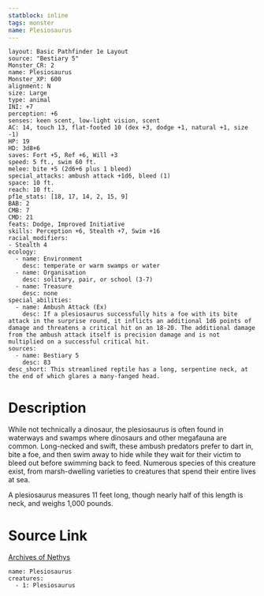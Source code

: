 ```yaml
---
statblock: inline
tags: monster
name: Plesiosaurus
---
```

```statblock
layout: Basic Pathfinder 1e Layout
source: "Bestiary 5"
Monster_CR: 2
name: Plesiosaurus
Monster_XP: 600
alignment: N
size: Large
type: animal
INI: +7
perception: +6
senses: keen scent, low-light vision, scent
AC: 14, touch 13, flat-footed 10 (dex +3, dodge +1, natural +1, size -1)
HP: 19
HD: 3d8+6
saves: Fort +5, Ref +6, Will +3
speed: 5 ft., swim 60 ft.
melee: bite +5 (2d6+6 plus 1 bleed)
special_attacks: ambush attack +1d6, bleed (1)
space: 10 ft.
reach: 10 ft.
pf1e_stats: [18, 17, 14, 2, 15, 9]
BAB: 2
CMB: 7
CMD: 21
feats: Dodge, Improved Initiative
skills: Perception +6, Stealth +7, Swim +16
racial_modifiers:
- Stealth 4
ecology:
  - name: Environment
    desc: temperate or warm swamps or water
  - name: Organisation
    desc: solitary, pair, or school (3-7)
  - name: Treasure
    desc: none
special_abilities:
  - name: Ambush Attack (Ex)
    desc: If a plesiosaurus successfully hits a foe with its bite attack in the surprise round, it inflicts an additional 1d6 points of damage and threatens a critical hit on an 18-20. The additional damage from the ambush attack itself is precision damage and is not multiplied on a successful critical hit.
sources:
  - name: Bestiary 5
    desc: 83
desc_short: This streamlined reptile has a long, serpentine neck, at the end of which glares a many-fanged head.
```
# Description
While not technically a dinosaur, the plesiosaurus is often found in waterways and swamps where dinosaurs and other megafauna are common. Long-necked and swift, these ambush predators prefer to dart in, bite a foe, and then swim away to hide while they wait for their victim to bleed out before swimming back to feed. Numerous species of this creature exist, from marsh-dwelling varieties to creatures that spend their entire lives at sea.

A plesiosaurus measures 11 feet long, though nearly half of this length is neck, and weighs 1,000 pounds.
# Source Link
[Archives of Nethys](https://aonprd.com/MonsterDisplay.aspx?ItemName=Plesiosaurus)
```encounter-table
name: Plesiosaurus
creatures:
  - 1: Plesiosaurus
```
